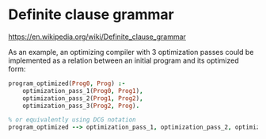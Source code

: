# Definite clause grammar

https://en.wikipedia.org/wiki/Definite_clause_grammar

As an example, an optimizing compiler with 3 optimization passes could be implemented as a relation between an initial program and its optimized form:

```prolog
program_optimized(Prog0, Prog) :-
    optimization_pass_1(Prog0, Prog1),
    optimization_pass_2(Prog1, Prog2),
    optimization_pass_3(Prog2, Prog).

% or equivalently using DCG notation
program_optimized --> optimization_pass_1, optimization_pass_2, optimization_pass_3.
```
